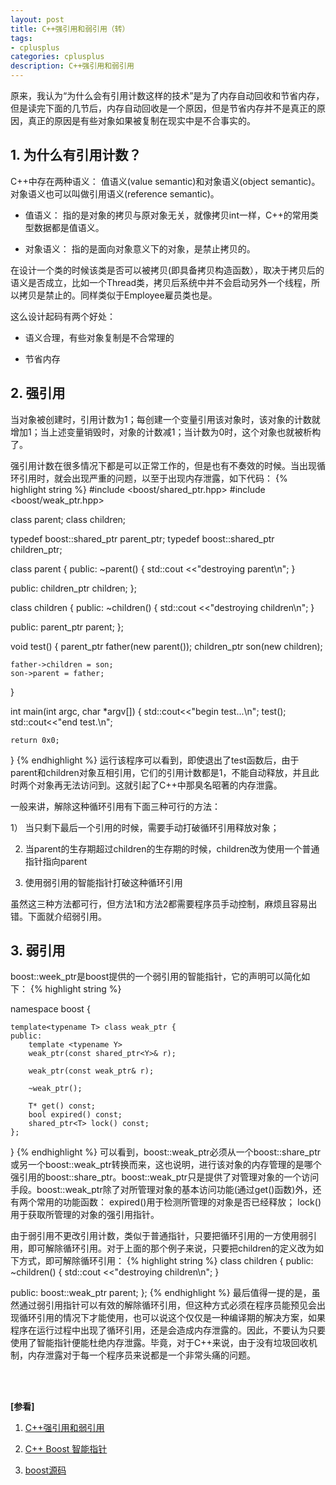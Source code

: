 ```yaml
---
layout: post
title: C++强引用和弱引用（转）
tags:
- cplusplus
categories: cplusplus
description: C++强引用和弱引用
---
```


原来，我认为“为什么会有引用计数这样的技术”是为了内存自动回收和节省内存，但是读完下面的几节后，内存自动回收是一个原因，但是节省内存并不是真正的原因，真正的原因是有些对象如果被复制在现实中是不合事实的。


<!-- more -->

## 1. 为什么有引用计数？
C++中存在两种语义： 值语义(value semantic)和对象语义(object semantic)。对象语义也可以叫做引用语义(reference semantic)。

* 值语义： 指的是对象的拷贝与原对象无关，就像拷贝int一样，C++的常用类型数据都是值语义。

* 对象语义： 指的是面向对象意义下的对象，是禁止拷贝的。

在设计一个类的时候该类是否可以被拷贝(即具备拷贝构造函数），取决于拷贝后的语义是否成立，比如一个Thread类，拷贝后系统中并不会启动另外一个线程，所以拷贝是禁止的。同样类似于Employee雇员类也是。

这么设计起码有两个好处：

* 语义合理，有些对象复制是不合常理的

* 节省内存

## 2. 强引用

当对象被创建时，引用计数为1；每创建一个变量引用该对象时，该对象的计数就增加1；当上述变量销毁时，对象的计数减1；当计数为0时，这个对象也就被析构了。

强引用计数在很多情况下都是可以正常工作的，但是也有不奏效的时候。当出现循环引用时，就会出现严重的问题，以至于出现内存泄露，如下代码：
{% highlight string %}
#include <boost/shared_ptr.hpp>
#include <boost/weak_ptr.hpp>
 
class parent;
class children;
 
typedef boost::shared_ptr<parent> parent_ptr;
typedef boost::shared_ptr<children> children_ptr;
 
class parent
{
public:
	~parent() { std::cout <<"destroying parent\n"; }
 
public:
	children_ptr children;
};
 
class children
{
public:
	~children() { std::cout <<"destroying children\n"; }
 
public:
	parent_ptr parent;
};
 
void test()
{
	parent_ptr father(new parent());
	children_ptr son(new children);
 
	father->children = son;
	son->parent = father;
}
 
int main(int argc, char *argv[]) 
{
	std::cout<<"begin test...\n";
	test();
	std::cout<<"end test.\n";
	
	return 0x0;
}
{% endhighlight %}
运行该程序可以看到，即使退出了test函数后，由于parent和children对象互相引用，它们的引用计数都是1，不能自动释放，并且此时两个对象再无法访问到。这就引起了C++中那臭名昭著的内存泄露。

一般来讲，解除这种循环引用有下面三种可行的方法：

1） 当只剩下最后一个引用的时候，需要手动打破循环引用释放对象；

2) 当parent的生存期超过children的生存期的时候，children改为使用一个普通指针指向parent

3) 使用弱引用的智能指针打破这种循环引用

虽然这三种方法都可行，但方法1和方法2都需要程序员手动控制，麻烦且容易出错。下面就介绍弱引用。

## 3. 弱引用
boost::week_ptr<T>是boost提供的一个弱引用的智能指针，它的声明可以简化如下：
{% highlight string %}

namespace boost {
 
    template<typename T> class weak_ptr {
    public:
        template <typename Y>
        weak_ptr(const shared_ptr<Y>& r);
 
        weak_ptr(const weak_ptr& r);
 
        ~weak_ptr();
 
        T* get() const; 
        bool expired() const; 
        shared_ptr<T> lock() const;
    }; 
}
{% endhighlight %}
可以看到，boost::weak_ptr必须从一个boost::share_ptr或另一个boost::weak_ptr转换而来，这也说明，进行该对象的内存管理的是哪个强引用的boost::share_ptr。boost::weak_ptr只是提供了对管理对象的一个访问手段。boost::weak_ptr除了对所管理对象的基本访问功能(通过get()函数)外，还有两个常用的功能函数： expired()用于检测所管理的对象是否已经释放； lock()用于获取所管理的对象的强引用指针。

由于弱引用不更改引用计数，类似于普通指针，只要把循环引用的一方使用弱引用，即可解除循环引用。对于上面的那个例子来说，只要把children的定义改为如下方式，即可解除循环引用：
{% highlight string %}
class children
{
public:
    ~children() { std::cout <<"destroying children\n"; }
 
public:
    boost::weak_ptr<parent> parent;
};
{% endhighlight %}
最后值得一提的是，虽然通过弱引用指针可以有效的解除循环引用，但这种方式必须在程序员能预见会出现循环引用的情况下才能使用，也可以说这个仅仅是一种编译期的解决方案，如果程序在运行过程中出现了循环引用，还是会造成内存泄露的。因此，不要认为只要使用了智能指针便能杜绝内存泄露。毕竟，对于C++来说，由于没有垃圾回收机制，内存泄露对于每一个程序员来说都是一个非常头痛的问题。









<br />
<br />

**[参看]**

1. [C++强引用和弱引用](https://blog.csdn.net/gykimo/article/details/8728735)

2. [C++ Boost 智能指针](https://blog.51cto.com/990487026/1879969)

3. [boost源码](https://sourceforge.net/projects/boost/files/boost/)
<br />
<br />
<br />


